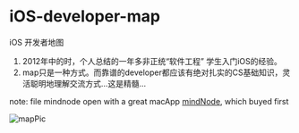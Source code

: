 iOS-developer-map
=================

iOS 开发者地图

1. 2012年中的时，个人总结的一年多非正统“软件工程” 学生入门iOS的经验。
2. map只是一种方式。而靠谱的developer都应该有绝对扎实的CS基础知识，灵活聪明地理解交流方式...这是精髓...

note: file mindnode open with a great macApp [mindNode](http://mindnode.com/ "mindnode"), which  buyed first  

![mapPic](iOSMap.png)
